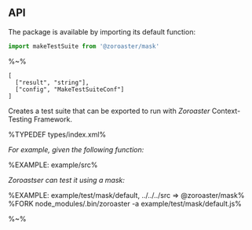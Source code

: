 ## API

The package is available by importing its default function:

```js
import makeTestSuite from '@zoroaster/mask'
```

%~%

```## makeTestSuite
[
  ["result", "string"],
  ["config", "MakeTestSuiteConf"]
]
```

Creates a test suite that can be exported to run with _Zoroaster_ Context-Testing Framework.

%TYPEDEF types/index.xml%

_For example, given the following function:_

%EXAMPLE: example/src%

_Zoroastser can test it using a mask:_

%EXAMPLE: example/test/mask/default, ../../../src => @zoroaster/mask%
%FORK node_modules/.bin/zoroaster -a example/test/mask/default.js%

%~%